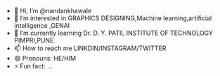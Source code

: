 - 👋 Hi, I’m @nandankhawale
- 👀 I’m interested in GRAPHICS DESIGNING,Machine learning,artificial intelligence ,GENAI
- 🌱 I’m currently learning Dr. D. Y. PATIL INSTITUTE OF TECHNOLOGY PIMPRI,PUNE.
- 📫 How to reach me LINKDIN/INSTAGRAM/TWITTER
- 😄 Pronouns: HE/HIM
- ⚡ Fun fact: ...

<!---
nandankhawale/nandankhawale is a ✨ special ✨ repository because its `README.md` (this file) appears on your GitHub profile.
You can click the Preview link to take a look at your changes.
--->
